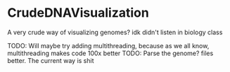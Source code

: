 # CrudeDNAVisualization
A very crude way of visualizing genomes? idk didn't listen in biology class

TODO: Will maybe try adding multithreading, because as we all know, multithreading makes code 100x better
TODO: Parse the genome? files better. The current way is shit
